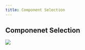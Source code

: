```yaml
---
title: Component Selection 
---
```

## Componenet Selection
<img src="d-ndionye.github.io/embedded-systems-design/ComponentSelection.png">

